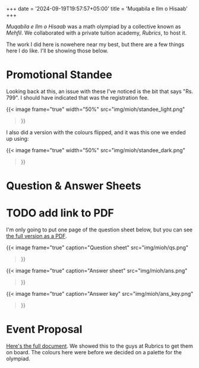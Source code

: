 +++
date = '2024-09-19T19:57:57+05:00'
title = 'Muqabila e Ilm o Hisaab'
+++

*Muqabila e Ilm o Hisaab* was a math olympiad by a collective known as *Mehfil*. We collaborated with a private tuition academy, *Rubrics*, to host it.

The work I did here is nowehere near my best, but there are a few things here I do like. I'll be showing those below.

# Promotional Standee

Looking back at this, an issue with these I've noticed is the bit that says "Rs. 799". I should have indicated that was the registration fee.

{{< image
  frame="true"
  width="50%"
  src="img/mioh/standee_light.png"
>}}

I also did a version with the colours flipped, and it was this one we ended up using:

{{< image
  frame="true"
  width="50%"
  src="img/mioh/standee_dark.png"
>}}

# Question & Answer Sheets

# TODO add link to PDF
I'm only going to put one page of the question sheet below, but you can see [the full version as a PDF](/files/mioh/qs.pdf).

{{< image
  frame="true"
  caption="Question sheet"
  src="img/mioh/qs.png"
>}}

{{< image
  frame="true"
  caption="Answer sheet"
  src="img/mioh/ans.png"
>}}

{{< image
  frame="true"
  caption="Answer key"
  src="img/mioh/ans_key.png"
>}}

# Event Proposal

[Here's the full document](/files/mioh/proposal.pdf). We showed this to the guys at Rubrics to get them on board. The colours here were before we decided on a palette for the olympiad.
